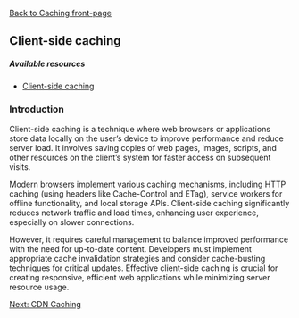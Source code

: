 [Back to Caching front-page](./index.md)

## Client-side caching

##### Available resources

- [Client-side caching](https://redis.io/docs/latest/develop/use/client-side-caching/)

### Introduction

Client-side caching is a technique where web browsers or applications store data locally on the user’s device to improve performance and reduce server load.
It involves saving copies of web pages, images, scripts, and other resources on the client’s system for faster access on subsequent visits.

Modern browsers implement various caching mechanisms, including HTTP caching (using headers like Cache-Control and ETag), service workers for offline functionality, and local storage APIs. Client-side caching significantly reduces network traffic and load times, enhancing user experience, especially on slower connections.

However, it requires careful management to balance improved performance with the need for up-to-date content. Developers must implement appropriate cache invalidation strategies and consider cache-busting techniques for critical updates. Effective client-side caching is crucial for creating responsive, efficient web applications while minimizing server resource usage.

[Next: CDN Caching](./02-cdn_caching.md)
